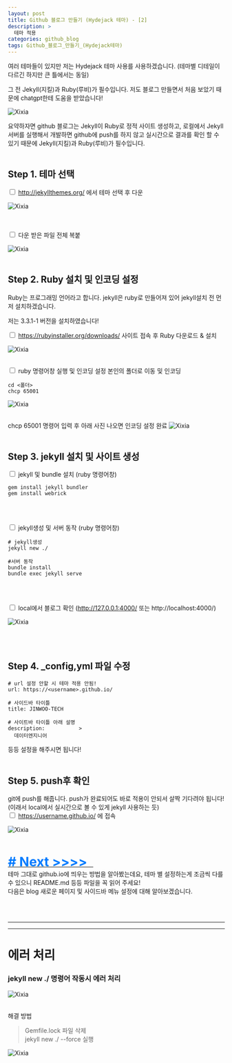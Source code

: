 ```yaml
---
layout: post
title: Github 블로그 만들기 (Hydejack 테마) - [2]
description: >
  테마 적용
categories: github_blog
tags: Github_블로그_만들기_(Hydejack테마)
---
```

여러 테마들이 있지만 저는 Hydejack 테마 사용를 사용하겠습니다.
(테마별 디테일이 다르긴 하지만 큰 틀에서는 동일)

그 전 Jekyll(지킬)과 Ruby(루비)가 필수입니다.
저도 블로그 만들면서 처음 보았기 때문에 chatgpt한테 도움을 받았습니다!

![Xixia](/assets/images/github_blog/20240816jekyllruby.png)

요약하자면 github 블로그는 Jekyll이 Ruby로 정적 사이트 생성하고, 로컬에서 Jekyll 서버를 실행해서 개발하면 github에 push를
하지 않고 실시간으로 결과를 확인 할 수 있기 때문에 Jekyll(지킬)과 Ruby(루비)가 필수입니다.
<br><br>
 
## Step 1. 테마 선택

<input type="checkbox"> http://jekyllthemes.org/ 에서 테마 선택 후 다운

![Xixia](/assets/images/github_blog/20240816hydejackdownload.png)

<br><br>
<input type="checkbox"> 다운 받은 파일 전체 복붙 

![Xixia](/assets/images/github_blog/20240816hydejackpaste.png)
<br><br>

## Step 2. Ruby 설치 및 인코딩 설정

Ruby는 프로그래밍 언어라고 합니다. jekyll은 ruby로 만들어져 있어 jekyll설치 전 먼저 설치하겠습니다.

저는 3.3.1-1 버전을 설치하였습니다!

<input type="checkbox"> https://rubyinstaller.org/downloads/ 사이트 접속 후 Ruby 다운로드 & 설치

![Xixia](/assets/images/github_blog/20240816rubydown.png)
<br><br>

<input type="checkbox"> ruby 명령어창 실행 및 인코딩 설정
본인의 폴더로 이동 및 인코딩

```
cd <폴더>
chcp 65001
```
![Xixia](/assets/images/github_blog/20240816rubycmdstart.png)
<br><br>

chcp 65001 명령어 입력 후 아래 사진 나오면 인코딩 설정 완료
![Xixia](/assets/images/github_blog/20240816rubyencoding.png)
<br><br>

## Step 3. jekyll 설치 및 사이트 생성 
<input type="checkbox"> jekyll 및 bundle 설치 (ruby 명령어창)

```
gem install jekyll bundler
gem install webrick
```
<br><br>

<input type="checkbox"> jekyll생성 및 서버 동작 (ruby 명령어창)

```
# jekyll생성
jekyll new ./
 
#서버 동작
bundle install
bundle exec jekyll serve
```
<br><br>

<input type="checkbox"> local에서 블로그 확인 (http://127.0.0.1:4000/ 또는 http://localhost:4000/)

![Xixia](/assets/images/github_blog/20240816localhoststart.png)

<br><br>

## Step 4. _config,yml 파일 수정

```
# url 설정 안할 시 테마 적용 안됨!
url: https://<username>.github.io/

# 사이드바 타이틀 
title: JINWOO-TECH

# 사이트바 타이틀 아래 설명
description:           >
  데이터엔지니어 
```
등등 설정을 해주시면 됩니다!
<br><br>

## Step 5. push후 확인
git에 push를 해줍니다. push가 완료되어도 바로 적용이 안되서 살짝 기다려야 됩니다! (이래서 local에서 실시간으로 볼 수 있게 jekyll 사용하는 듯)
<br>
<input type="checkbox"> https://username.github.io/ 에 접속

![Xixia](/assets/images/github_blog/20240816firststatepage.png)

<br><br>
<a href="{{ site.baseurl }}/github_blog/2024/08/16/githubblog3.html">
<span style="font-weight: bold; color: #007bff; font-size: 30px;"># Next &gt;&gt;&gt;&gt;&nbsp;&nbsp;  </span>
</a>
<br>
테마 그대로 github.io에 띄우는 방법을 알아봤는데요, 테마 별 설정하는게 조금씩 다를 수 있으니 README.md 등등 파일을 꼭 읽어 주세요! 
<br> 다음은 blog 새로운 페이지 및 사이드바 메뉴 설정에 대해 알아보겠습니다.

<br><br>

<hr style="border-width:1px 0 0 0; border-color:#000;">
<hr style="border-width:1px 0 0 0; border-color:#000;">

# 에러 처리 
### jekyll new ./  명령어 작동시 에러 처리 
![Xixia](/assets/images/github_blog/20240816jekyllnewerror.png)
<br><br>

해결 방법
> Gemfile.lock 파일 삭제 <br>
> jekyll new ./ --force 실행

![Xixia](/assets/images/github_blog/20240816jekyllnewerror2.png)

